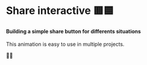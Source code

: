 # Share interactive 🟥🟦

#### Building a simple share button for differents situations

This animation is easy to use in multiple projects.

💓😊